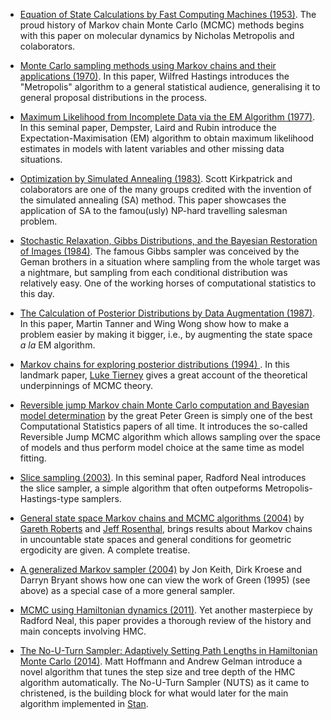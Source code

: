 - [Equation of State Calculations by Fast Computing Machines (1953)](https://bayes.wustl.edu/Manual/EquationOfState.pdf). The proud history of Markov chain Monte Carlo (MCMC) methods begins with this paper on molecular dynamics by Nicholas Metropolis and colaborators. 

- [Monte Carlo sampling methods using Markov chains and their applications (1970)](https://www.jstor.org/stable/2334940?seq=1#metadata_info_tab_contents). In this paper, Wilfred Hastings introduces the "Metropolis" algorithm to a general statistical audience, generalising it to general proposal distributions in the process. 

- [Maximum Likelihood from Incomplete Data via the EM Algorithm (1977)](http://web.mit.edu/6.435/www/Dempster77.pdf).
In this seminal paper, Dempster, Laird and Rubin introduce the Expectation-Maximisation (EM) algorithm to obtain maximum likelihood estimates in models with latent variables and other missing data situations. 

- [Optimization by Simulated Annealing (1983)](https://science.sciencemag.org/content/sci/220/4598/671.full.pdf?casa_token=l4X_4ng3VyEAAAAA:JQwegbBrAsM8upy2ri9fM5fL80C27ZOaV-T3ZN845y0O0rlRMWH46u90xGZEet5M3p7bKarfiU1Yy1o). Scott Kirkpatrick and colaborators are one of the many groups credited with the invention of the simulated annealing (SA) method. This paper showcases the application of SA to the famou(usly) NP-hard travelling salesman problem. 

- [Stochastic Relaxation, Gibbs Distributions, and the Bayesian Restoration of Images (1984)](http://www.cis.jhu.edu/publications/papers_in_database/GEMAN/GemanPAMI84.pdf). The famous Gibbs sampler was conceived by the Geman brothers in a situation where sampling from the whole target was a nightmare, but sampling from each conditional distribution was relatively easy. One of the working horses of computational statistics to this day.

- [The Calculation of Posterior Distributions by Data Augmentation (1987)](http://www.stat.cmu.edu/~brian/905-2009/all-papers/tanner-wong-1987-with-disc.pdf). In this paper, Martin Tanner and Wing Wong show how to make a problem easier by making it bigger, i.e., by augmenting the state space _a la_ EM algorithm. 

- [Markov chains for exploring posterior distributions (1994) ](http://www.stat.rutgers.edu/~rongchen/papers/tierney.pdf). In this landmark paper, [Luke Tierney](https://stat.uiowa.edu/people/luke-tierney) gives a great account of the theoretical underpinnings of MCMC theory. 

- [Reversible jump Markov chain Monte Carlo computation and Bayesian model determination](https://watermark.silverchair.com/82-4-711.pdf?token=AQECAHi208BE49Ooan9kkhW_Ercy7Dm3ZL_9Cf3qfKAc485ysgAAAr8wggK7BgkqhkiG9w0BBwagggKsMIICqAIBADCCAqEGCSqGSIb3DQEHATAeBglghkgBZQMEAS4wEQQMI6uTaBziNSTMXiuyAgEQgIICcniaw4siMAyDlps7Sw-OCUhxCrhwKF9ypy12JsoYAqb3ULb-M4OPVdAWS8fsxKdAWkZZIzyIEcQd48b52GsqS8Y8iLvAb__C9vFbFRNBHqdA6HKGfKVKn2JebgIACxsODpzmQ6kYKBOBy3RI-mj_6Pz_SYFxg_wd2uPHQTi2bcHnXzALxde6wVYbjL5YR1dyZD0eZDzZ8eViODCBX_rZCWa93PA7srcdQZ3LLBH4NxW9mLe7lDhTkJXnhCbO5dz_O2SPD7PSkQkyFyCXz72PNlEuozWASGlZDh2LpxVYyfsKPj7p3J67WvbLjByOe1SIenLuzP9x5JgjtxxbwNdd3eQpg4xX50zwu8miGV-x-TPCkQs5Eye4ZGu8slzZYroDrvnL3ASVF6fwAd76pMmWn0pLTq_gyFktXfk5DetnPgB7h2-grOdOAQRjdR_B1d-yqqqoNgnJG4iWb_TluTAYdUbUEv3kXg1Jlw69jEna825_qI2-c-M38hxCkEpU_guBLnrAYaZmg_uY7bX9_WTo61RWbNR01hgxJ1FXbOTwuki_vtZI90zNXK0i5_cvd-luIXMz4lMyyr8rgJj_YCUiv7a71TlpY4B92FQ8ra6iNNZg6cn2pOQHptaS_kfgot5LmiTaRtYvD11dvi8a57rim9ue0YJVSW2gzz1PkySLHfAMYjhGLXlhrczJBHR5CWL92d66CC3DlByo8HYWrBrpNAa5bDBqtlnBrxv1r-awvd6bSGDPo5qbV7IHEniiYelm41R-9Ks32GaKISze7ZZYbuhPvGr-Kq2nHpMO---7HVVUqoEXbCjnUCo-Tkl4z5h55fEa) by the great Peter Green is simply one of the best Computational Statistics papers of all time. It introduces the so-called Reversible Jump MCMC algorithm which allows sampling over the space of models and thus perform model choice at the same time as model fitting. 

- [Slice sampling (2003)](https://projecteuclid.org/euclid.aos/1056562461). In this seminal paper, Radford Neal introduces the slice sampler, a simple algorithm that often outpeforms Metropolis-Hastings-type samplers.

- [General state space Markov chains and MCMC algorithms (2004)](https://projecteuclid.org/euclid.ps/1099928648) by [Gareth Roberts](https://en.wikipedia.org/wiki/Gareth_Roberts_(statistician)) and [Jeff Rosenthal](http://probability.ca/jeff/), brings results about Markov chains in uncountable state spaces and general conditions for geometric ergodicity are given. A complete treatise.

- [A generalized Markov sampler (2004)](https://search.proquest.com/docview/204840305/fulltextPDF/3E8E295FF27D47B0PQ/1?accountid=10673) by Jon Keith, Dirk Kroese and Darryn Bryant shows how one can view the work of Green (1995) (see above) as a special case of a more general sampler. 

- [MCMC using Hamiltonian dynamics (2011)](https://www.cs.utoronto.ca/~radford/ham-mcmc.abstract.html). Yet another masterpiece by Radford Neal, this paper provides a thorough review of the history and main concepts involving HMC.

- [The No-U-Turn Sampler: Adaptively Setting Path Lengths in Hamiltonian Monte Carlo (2014)](https://arxiv.org/abs/1111.4246). Matt Hoffmann and Andrew Gelman introduce a novel algorithm that tunes the step size and tree depth of the HMC algorithm automatically.
The No-U-Turn Sampler (NUTS) as it came to christened, is the building block for what would later for the main algorithm implemented in [Stan](https://mc-stan.org/).
